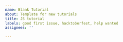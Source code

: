 ```yaml
---
name: Blank Tutorial
about: Template for new tutorials
title: JS tutorial
labels: good first issue, hacktoberfest, help wanted
assignees: ''

---
```



